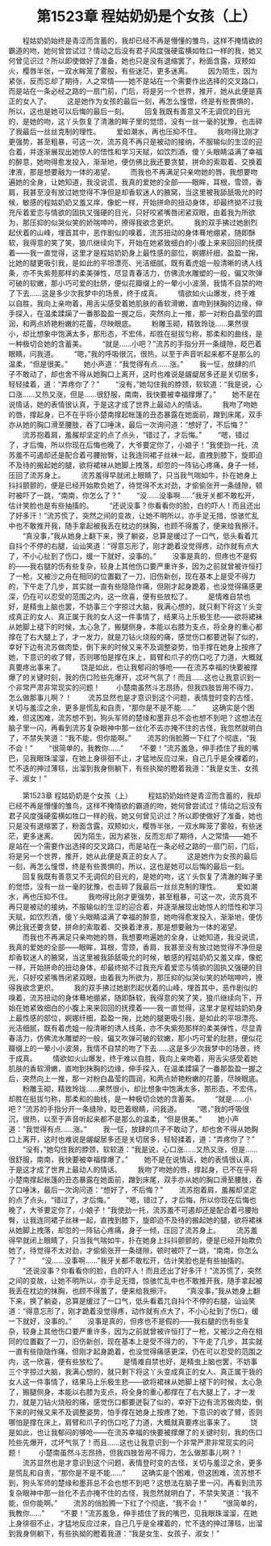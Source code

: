 # 　　第1523章 程姑奶奶是个女孩（上）
　　程姑奶奶始终是青涩而含蓄的，我却已经不再是懵懂的雏鸟，这样不掩情欲的霸道的吻，她何曾尝试过？情动之后没有君子风度强硬蛮横如牲口一样的我，她又何曾见识过？所以即使做好了准备，她也只是没有退缩罢了，粉面含露，双颊如火，樱唇半张，一双水眸笼了雾般，有些迷茫，更多迷离。
　　因为陌生，因为紧张，反而忘却了期待，人之常情——她不是站在一个需要作出选择的交叉路口，而是站在一条必经之路的一扇门前，门后，将是另一个世界，推开，她从此便是真正的女人了。
　　这是她作为女孩的最后一刻，再怎么憧憬，终是有些畏惧的，所以，这也是她可以后悔的最后一刻。
　　回复我既有善意又不无调侃的目光的，是她的吻，这丫头恢复了清澈的眸子里的觉悟，没有一丝一毫的犹豫，也击碎了我最后一丝丝克制的理性。
　　爱如潮水，再也压抑不住。
　　我吻得比刚才更强势，甚至粗暴，可这一次，流苏竟不再只是被动的接纳，不服输似的生涩的迎合着，并逐渐展现出她惊人的悟性和学习天赋，如饮烈酒，傻丫头眼睛溢满了幸福的醉意，她吻得愈发投入，渐渐地，便仿佛比我还要贪婪，拼命的索取着、交换着津液，那是想要融为一体的渴望。
　　而我也不再满足只亲吻她的唇，我想要吻遍她的全身，让她知道，我没说谎，我真的爱她的全部——眼眸，耳根，雪颈，香肩，我甚至没有放过她觉得不净但是却香软迷人的腋窝，当这里被我舔舐吸允的时候，敏感的程姑奶奶又羞又痒，像蛇一样，开始拼命的扭动身体，却最终拗不过我充斥着爱恋与情欲的固执又强硬的目光，只好咬紧嘴唇闭紧双眼，由着我为所欲为，那压抑的似哭似笑的娇喘呻吟，撩得我欲念更炽。
　　我的双手拂过她剧烈起伏着的山峰，埋首其中，恶作剧似的嗅着，流苏扭动的身体蓦地绷紧，随即酥软，我得意的笑了笑，狼爪继续向下，开始在她紧致细白的小腹上来来回回的抚摸着——我一直觉得，这里才是程姑奶奶身上最性感的部位，婀娜纤细，盈盈一掬，比她的腿更吸引我，是如此的平坦漂亮、光洁细腻，既有着虎姐一般清晰的诱人线条，亦不失紫苑那样的柔美弹性，尽显青春活力，仿佛流水雕塑的一般，偏又吹弹可破的软嫩，那小巧可爱的肚脐，便似花瓣缀上的一晕小小波漪，我情不自禁的吻了下去……这是多少次我梦中的场景，终于成真。
　　情欲如火山爆发，终于难以自胜，我向上亲吻着，用舌尖感受着她肌肤的香软滑嫩，直吻到抹胸的边缘，伸手探入，在温柔蹂躏了一番那盈盈一握之后，突然向上一推，那一对粉白晶莹的圆润，和两点娇艳粉嫩的花蕾，尽映眼底。
　　粉雕玉砌，精致玲珑……果然很小，却比想象中饱满太多，那形态，不宏伟，却胜在挺拔匀称，那柔和的曲线，是一种极切合她的含蓄美。
　　“就是……小吧？”流苏的手指分开一条缝隙，眨巴着眼睛，问我道。
　　“嗯，”我的呼吸很沉，很热，以至于声音听起来都不是那么的温柔，“但是很美。”
　　她小声道：“我觉得有点……涨。”
　　我一怔，放肆的爪子不敢动了，却也舍不得从她胸口上离开，这时也难说是龌龊居多还是关切居多，轻轻揉着，道：“弄疼你了？”
　　“没有，”她勾住我的脖颈，软软道：“我是说，心口涨……又热又涨，但是……很舒服，南南，我快要被幸福撑爆了。”
　　她不是在说情话，她的表情很认真，于是这才成了世界上最动人的情话。
　　我吻了吻她的唇，撑起身，已不在乎将小楚南撑起帐篷的丑态暴露在她面前，蹭到床尾，双手亦从她的胸口滑至腰肢，吞了口唾沫，最后一次询问道：“想好了，不后悔？”
　　流苏抱着肩，羞赧却坚定的点了点头，“错过了，才后悔。”
　　“嗯，错过了，才后悔，所以你现在后悔也晚了，大爷要定你了，小娘子！”我使劲一托，流苏羞不可遏却还是配合着弓腰抬臀，让我连同裙子丝袜一起，直拽到膝下，旋即迫不及待的搬起她的腿，欲将裙袜从她脚上拽落，却忽的一阵钻心疼痛，身子一倾，压回了流苏身上。
　　流苏羞得早就闭上眼睛了，只当我气喘如牛，扑在她身上抖抖颤颤的，便是已经开始欺负她了，待觉得不太对劲，才偷偷张开一条缝隙，顿时被吓了一跳，“南南，你怎么了？”
　　“没……没事啊……”我牙关都不敢松开，估计笑脸也是有些抽搐的。
　　“还说没事？你看看你的脸，白的吓人！而且还出了好多汗！”流苏慌了，突然之间的变故，让她不明所以，亦手足无措，惊骇忙乱中也不敢推开我，随手拿起被我丢在枕边的抹胸，也顾不得羞了，便来给我擦汗。
　　“真没事，”我从她身上翻下来，换了躺姿，总算是缓过了一口气，低头看着兀自抖个不停的右腿，讪讪笑道：“得意忘形了，刚才跪着没觉得疼，动作就有点大了，不小心扯到了伤口，缓一下就好，没事的。”
　　没事是真的，但疼也不是假的——我右腿的伤有些复杂，较身上其他伤口要严重许多，因为之前就曾被许恒打了一枪，又被沙之舟在相同的位置戳了一刀，旧伤新创，现在基本上是受不得力的，下午走了几步，其实就一直有些隐隐作痛，但刚才起身跪着，也没觉得痛感更深，仍在可以忍受的范围之内，这一欣喜，便有些放松了。
　　是情难自禁也好，是精虫上脑也罢，不妨事三个字掠过大脑，我满心想的，就只剩下将这丫头变成真正的女人、真正属于我的女人这一件事情了，结果马上乐极生悲——欲将裙袜从她脚上褪下的时候，太心急了，搬腿侧身，本能以右膝为支点，将全身的重心都撑在了右大腿上了，才一发力，就是刀钻火烧般的痛，感觉伤口都要迸裂了似的，幸好下边有流苏做肉垫，倒下来的时候又来不及调整姿势，怕手撑在她身上按疼了她，下意识的收了臂，否则哪怕是撑在床上，肩臂和爪子的伤口吃了力道，大概就真要疼出事来了。
　　饶是如此，也让我郁闷的够呛——在流苏幸福的快要被撑爆了的关键时刻，我的伤口险些先爆开，忒坏气氛了！而且……这也让我意识到一个非常严肃非常现实的问题！
　　小楚南虽然斗志昂扬，但我四肢皆用不得力，怎么做那事儿啊？！
　　流苏显然也是才意识到这个问题，表情登时变的古怪，关切与羞涩之余，更多是慌乱和自责，“那你是不是不能……”
　　这确实是个困难，但这困难，流苏想不到，狗头军师的楚缘和墨菲总不会也想不到吧？这想法在脑子里一闪，再看到流苏复杂眼神中那一丝化不去亦掩不住的古怪，我忽然就明白了，不禁失笑道：“我不能，但你能啊。”
　　流苏的俏脸腾一下红了个彻底，“我不会！”
　　“很简单的，我教你……”
　　“不要！”流苏羞急，伸手捂住了我的嘴巴，见我眼珠溜溜，在她上身徘徊不止，才猛地反应过来，自己几乎是全裸着的，忙不迭的抻过薄毯，出溜到我身侧躺下，有些执拗的瞪着我道：“我是女生、女孩子、淑女！”

　　第1523章 程姑奶奶是个女孩（上）
　　程姑奶奶始终是青涩而含蓄的，我却已经不再是懵懂的雏鸟，这样不掩情欲的霸道的吻，她何曾尝试过？情动之后没有君子风度强硬蛮横如牲口一样的我，她又何曾见识过？所以即使做好了准备，她也只是没有退缩罢了，粉面含露，双颊如火，樱唇半张，一双水眸笼了雾般，有些迷茫，更多迷离。
　　因为陌生，因为紧张，反而忘却了期待，人之常情——她不是站在一个需要作出选择的交叉路口，而是站在一条必经之路的一扇门前，门后，将是另一个世界，推开，她从此便是真正的女人了。
　　这是她作为女孩的最后一刻，再怎么憧憬，终是有些畏惧的，所以，这也是她可以后悔的最后一刻。
　　回复我既有善意又不无调侃的目光的，是她的吻，这丫头恢复了清澈的眸子里的觉悟，没有一丝一毫的犹豫，也击碎了我最后一丝丝克制的理性。
　　爱如潮水，再也压抑不住。
　　我吻得比刚才更强势，甚至粗暴，可这一次，流苏竟不再只是被动的接纳，不服输似的生涩的迎合着，并逐渐展现出她惊人的悟性和学习天赋，如饮烈酒，傻丫头眼睛溢满了幸福的醉意，她吻得愈发投入，渐渐地，便仿佛比我还要贪婪，拼命的索取着、交换着津液，那是想要融为一体的渴望。
　　而我也不再满足只亲吻她的唇，我想要吻遍她的全身，让她知道，我没说谎，我真的爱她的全部——眼眸，耳根，雪颈，香肩，我甚至没有放过她觉得不净但是却香软迷人的腋窝，当这里被我舔舐吸允的时候，敏感的程姑奶奶又羞又痒，像蛇一样，开始拼命的扭动身体，却最终拗不过我充斥着爱恋与情欲的固执又强硬的目光，只好咬紧嘴唇闭紧双眼，由着我为所欲为，那压抑的似哭似笑的娇喘呻吟，撩得我欲念更炽。
　　我的双手拂过她剧烈起伏着的山峰，埋首其中，恶作剧似的嗅着，流苏扭动的身体蓦地绷紧，随即酥软，我得意的笑了笑，狼爪继续向下，开始在她紧致细白的小腹上来来回回的抚摸着——我一直觉得，这里才是程姑奶奶身上最性感的部位，婀娜纤细，盈盈一掬，比她的腿更吸引我，是如此的平坦漂亮、光洁细腻，既有着虎姐一般清晰的诱人线条，亦不失紫苑那样的柔美弹性，尽显青春活力，仿佛流水雕塑的一般，偏又吹弹可破的软嫩，那小巧可爱的肚脐，便似花瓣缀上的一晕小小波漪，我情不自禁的吻了下去……这是多少次我梦中的场景，终于成真。
　　情欲如火山爆发，终于难以自胜，我向上亲吻着，用舌尖感受着她肌肤的香软滑嫩，直吻到抹胸的边缘，伸手探入，在温柔蹂躏了一番那盈盈一握之后，突然向上一推，那一对粉白晶莹的圆润，和两点娇艳粉嫩的花蕾，尽映眼底。
　　粉雕玉砌，精致玲珑……果然很小，却比想象中饱满太多，那形态，不宏伟，却胜在挺拔匀称，那柔和的曲线，是一种极切合她的含蓄美。
　　“就是……小吧？”流苏的手指分开一条缝隙，眨巴着眼睛，问我道。
　　“嗯，”我的呼吸很沉，很热，以至于声音听起来都不是那么的温柔，“但是很美。”
　　她小声道：“我觉得有点……涨。”
　　我一怔，放肆的爪子不敢动了，却也舍不得从她胸口上离开，这时也难说是龌龊居多还是关切居多，轻轻揉着，道：“弄疼你了？”
　　“没有，”她勾住我的脖颈，软软道：“我是说，心口涨……又热又涨，但是……很舒服，南南，我快要被幸福撑爆了。”
　　她不是在说情话，她的表情很认真，于是这才成了世界上最动人的情话。
　　我吻了吻她的唇，撑起身，已不在乎将小楚南撑起帐篷的丑态暴露在她面前，蹭到床尾，双手亦从她的胸口滑至腰肢，吞了口唾沫，最后一次询问道：“想好了，不后悔？”
　　流苏抱着肩，羞赧却坚定的点了点头，“错过了，才后悔。”
　　“嗯，错过了，才后悔，所以你现在后悔也晚了，大爷要定你了，小娘子！”我使劲一托，流苏羞不可遏却还是配合着弓腰抬臀，让我连同裙子丝袜一起，直拽到膝下，旋即迫不及待的搬起她的腿，欲将裙袜从她脚上拽落，却忽的一阵钻心疼痛，身子一倾，压回了流苏身上。
　　流苏羞得早就闭上眼睛了，只当我气喘如牛，扑在她身上抖抖颤颤的，便是已经开始欺负她了，待觉得不太对劲，才偷偷张开一条缝隙，顿时被吓了一跳，“南南，你怎么了？”
　　“没……没事啊……”我牙关都不敢松开，估计笑脸也是有些抽搐的。
　　“还说没事？你看看你的脸，白的吓人！而且还出了好多汗！”流苏慌了，突然之间的变故，让她不明所以，亦手足无措，惊骇忙乱中也不敢推开我，随手拿起被我丢在枕边的抹胸，也顾不得羞了，便来给我擦汗。
　　“真没事，”我从她身上翻下来，换了躺姿，总算是缓过了一口气，低头看着兀自抖个不停的右腿，讪讪笑道：“得意忘形了，刚才跪着没觉得疼，动作就有点大了，不小心扯到了伤口，缓一下就好，没事的。”
　　没事是真的，但疼也不是假的——我右腿的伤有些复杂，较身上其他伤口要严重许多，因为之前就曾被许恒打了一枪，又被沙之舟在相同的位置戳了一刀，旧伤新创，现在基本上是受不得力的，下午走了几步，其实就一直有些隐隐作痛，但刚才起身跪着，也没觉得痛感更深，仍在可以忍受的范围之内，这一欣喜，便有些放松了。
　　是情难自禁也好，是精虫上脑也罢，不妨事三个字掠过大脑，我满心想的，就只剩下将这丫头变成真正的女人、真正属于我的女人这一件事情了，结果马上乐极生悲——欲将裙袜从她脚上褪下的时候，太心急了，搬腿侧身，本能以右膝为支点，将全身的重心都撑在了右大腿上了，才一发力，就是刀钻火烧般的痛，感觉伤口都要迸裂了似的，幸好下边有流苏做肉垫，倒下来的时候又来不及调整姿势，怕手撑在她身上按疼了她，下意识的收了臂，否则哪怕是撑在床上，肩臂和爪子的伤口吃了力道，大概就真要疼出事来了。
　　饶是如此，也让我郁闷的够呛——在流苏幸福的快要被撑爆了的关键时刻，我的伤口险些先爆开，忒坏气氛了！而且……这也让我意识到一个非常严肃非常现实的问题！
　　小楚南虽然斗志昂扬，但我四肢皆用不得力，怎么做那事儿啊？！
　　流苏显然也是才意识到这个问题，表情登时变的古怪，关切与羞涩之余，更多是慌乱和自责，“那你是不是不能……”
　　这确实是个困难，但这困难，流苏想不到，狗头军师的楚缘和墨菲总不会也想不到吧？这想法在脑子里一闪，再看到流苏复杂眼神中那一丝化不去亦掩不住的古怪，我忽然就明白了，不禁失笑道：“我不能，但你能啊。”
　　流苏的俏脸腾一下红了个彻底，“我不会！”
　　“很简单的，我教你……”
　　“不要！”流苏羞急，伸手捂住了我的嘴巴，见我眼珠溜溜，在她上身徘徊不止，才猛地反应过来，自己几乎是全裸着的，忙不迭的抻过薄毯，出溜到我身侧躺下，有些执拗的瞪着我道：“我是女生、女孩子、淑女！”
